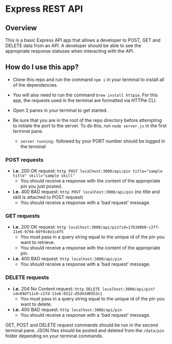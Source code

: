# Express REST API

## Overview

This is a basic Express API app that allows a developer to POST, GET and DELETE data from an API. A developer should be able to see the appropriate response statuses when interacting with the API.

## How do I use this app?

* Clone this repo and run the command `npm i` in your terminal to install all of the dependencies.

* You will also need to run the command `brew install httpie`. For this app, the requests used in the terminal are formatted via HTTPie CLI.

* Open 2 panes in your terminal to get started.

* Be sure that you are in the root of the repo directory before attempting to initiate the port to the server. To do this, run `node server.js` in the first terminal pane.
  * `server running:` followed by your PORT number should be logged in the terminal

### POST requests
  * **i.e.** 200 OK request: `http POST localhost:3000/api/pin title="sample title" skill="sample skill"`
    * You should receive a response with the content of the appropriate pin you just posted.
  * **i.e.** 400 BAD request: `http POST localhost:3000/api/pin` (no title and skill is attached to POST request)
    * You should receive a response with a 'bad request' message.

### GET requests
  * **i.e.** 200 OK request: `http localhost:3000/api/pin?id=17b389b0-c2ff-11e6-9794-69f9c8e1c4f5`
    * You must pass in a query string equal to the unique id of the pin you want to retrieve.
    * You should receive a response with the content of the appropriate pin.
  * **i.e.** 400 BAD request: `http localhost:3000/api/pin`
    * You should receive a response with a 'bad request' message.

### DELETE requests
  * **i.e.** 204 No Content request: `http DELETE localhost:3000/api/pin?id=69df11c0-c2fd-11e6-8512-d5d43d0553c1`
    * You must pass in a query string equal to the unique id of the pin you want to delete.
  * **i.e.** 400 BAD request: `http localhost:3000/api/pin`
    * You should receive a response with a 'bad request' message.

GET, POST and DELETE request commands should be run in the second terminal pane. JSON files should be posted and deleted from the `/data/pin` folder depending on your terminal commands.
